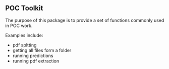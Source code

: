 POC Toolkit
------------

The purpose of this package is to provide a set of functions
commonly used in POC work. 

Examples include:

- pdf spltting
- getting all files form a folder
- running predictions
- running pdf extraction
